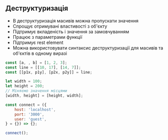 ## Деструктуризація

-   В деструктуризація масивів можна пропускати значення
-   Спрощує отримувані властивості з об'єкту
-   Підтримує вкладеність і значення за замовчуванням
-   Працює з параметрами функції
-   Підтримує rest element
-   Можна використовувати синтаксис деструктуризації для масивів та об'єктів в одному виразі

```js
const [a, , b] = [1, 2, 3];
const line = [[10, 17], [14, 7]];
const [[p1x, p1y], [p2x, p2y]] = line;

let width = 100;
let height = 200;
// Міняємо значення місцями
[width, height] = [height, width];

const connect = ({
    host: 'localhost',
    port: '3000',
    user: 'guest',
} = {}) => {};

connect();
```
